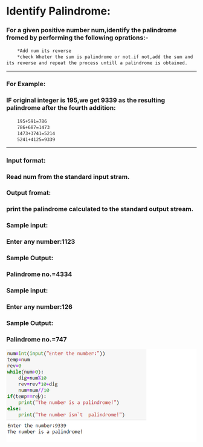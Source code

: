 
# Identify Palindrome:
### For a given positive number num,identify the palindrome fromed by performing the following oprations:-
        *Add num its reverse
        *check Wheter the sum is palindrome or not.if not,add the sum and its reverse and repeat the process untill a palindrome is obtained.
***
### For Example:
### IF original integer is 195,we get 9339 as the resulting palindrome after the fourth addition:
        195+591=786
        786+687=1473
        1473+3741=5214
        5241+4125=9339
***
### Input format:
### Read num from the standard input stram.
### Output fromat:
### print the palindrome calculated to the standard output stream.
### Sample input:
### Enter any number:1123
### Sample Output:
### Palindrome no.=4334
### Sample input:
### Enter any number:126
### Sample Output:
### Palindrome no.=747
![Python](2.png)

